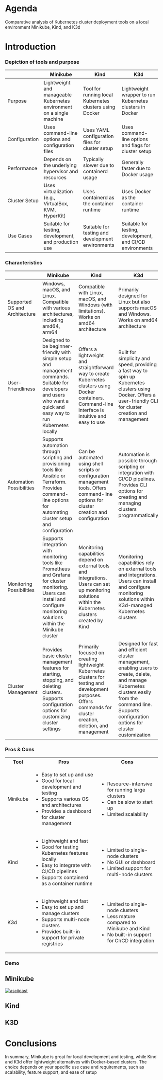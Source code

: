 # Agenda
Сomparative analysis of Kubernetes cluster deployment tools on a local environment Minikube, Kind, and K3d
# Introduction
### Depiction of tools and purpose

| | Minikube | Kind  | K3d |
|------------|-----------|----------|--------|
| Purpose  | Lightweight and manageable Kubernetes environment on a single machine | Tool for running local Kubernetes clusters using Docker | Lightweight wrapper to run Kubernetes clusters in Docker |
| Configuration | Uses command-line options and configuration files | Uses YAML configuration files for cluster setup | Uses command-line options and flags for cluster setup |
| Performance | Depends on the underlying hypervisor and resources | Typically slower due to containerd usage | Generally faster due to Docker usage |
| Cluster Setup	| Uses virtualization (e.g., VirtualBox, KVM, HyperKit) | Uses containerd as the container runtime | Uses Docker as the container runtime|	
| Use Cases | Suitable for testing, development, and production use | 	Suitable for testing and development environments |	Suitable for testing, development, and CI/CD environments	



### Сharacteristics
| | Minikube | Kind  | K3d |
|------------|-----------|----------|--------|
| Supported OS and Architecture | Windows, macOS, and Linux. Compatible with various architectures, including amd64, arm64 | Compatible with Linux, macOS, and Windows (with limitations). Works on amd64 architecture | Primarily designed for Linux but also supports macOS and Windows. Works on amd64 architecture |
| User-Friendliness | Designed to be beginner-friendly with simple setup and management commands. Suitable for developers and users who want a quick and easy way to run Kubernetes locally | Offers a lightweight and straightforward way to create Kubernetes clusters using Docker containers. Command-line interface is intuitive and easy to use | Built for simplicity and speed, providing a fast way to spin up Kubernetes clusters using Docker. Offers a user-friendly CLI for cluster creation and management |
| Automation Possibilities | Supports automation through scripting and provisioning tools like Ansible or Terraform. Provides command-line options for automating cluster setup and configuration | Can be automated using shell scripts or configuration management tools. Offers command-line options for cluster creation and configuration | Automation is possible through scripting or integration with CI/CD pipelines. Provides CLI options for creating and managing clusters programmatically |
| Monitoring Possibilities | Supports integration with monitoring tools like Prometheus and Grafana for cluster monitoring. Users can install and configure monitoring solutions within the Minikube cluster | Monitoring capabilities depend on external tools and integrations. Users can set up monitoring solutions within the Kubernetes clusters created by Kind | Monitoring capabilities rely on external tools and integrations. Users can install and configure monitoring solutions within K3d-managed Kubernetes clusters |
| Cluster Management | Provides basic cluster management features for starting, stopping, and deleting clusters. Supports configuration options for customizing cluster settings | Primarily focused on creating lightweight Kubernetes clusters for testing and development purposes. Offers commands for cluster creation, deletion, and management | Designed for fast and efficient cluster management, enabling users to create, delete, and manage Kubernetes clusters easily from the command line. Supports configuration options for cluster customization |


### Pros & Cons
<table>
  <tr>
    <th>Tool</th>
    <th style="text-align:center">Pros</th>
    <th style="text-align:center">Cons</th>
  </tr>
  <tr>
    <td>Minikube</td>
    <td>
      <ul>
        <li>Easy to set up and use</li>
        <li>Good for local development and testing</li>
        <li>Supports various OS and architectures</li>
        <li>Provides a dashboard for cluster management</li>
      </ul>
    </td>
    <td>
      <ul>
        <li>Resource-intensive for running large clusters</li>
        <li>Can be slow to start up</li>
        <li>Limited scalability</li>
      </ul>
    </td>
  </tr>
  <tr>
    <td>Kind</td>
    <td>
      <ul>
        <li>Lightweight and fast</li>
        <li>Good for testing Kubernetes features locally</li>
        <li>Easy to integrate with CI/CD pipelines</li>
        <li>Supports containerd as a container runtime</li>
      </ul>
    </td>
    <td>
      <ul>
        <li>Limited to single-node clusters</li>
        <li>No GUI or dashboard</li>
        <li>Limited support for multi-node clusters</li>
      </ul>
    </td>
  </tr>
  <tr>
    <td>K3d</td>
    <td>
      <ul>
        <li>Lightweight and fast</li>
        <li>Easy to set up and manage clusters</li>
        <li>Supports multi-node clusters</li>
        <li>Provides built-in support for private registries</li>
      </ul>
    </td>
    <td>
      <ul>
        <li>Limited to single-node clusters</li>
        <li>Less mature compared to Minikube and Kind</li>
        <li>No built-in support for CI/CD integration</li>
      </ul>
    </td>
  </tr>
</table>

### Demo
## Minikube

[![asciicast](https://asciinema.org/a/0FpWLUfPqdPCMLN1mUAVda1W9.svg)](https://asciinema.org/a/0FpWLUfPqdPCMLN1mUAVda1W9)
<asciinema-player src="https://asciinema.org/a/0FpWLUfPqdPCMLN1mUAVda1W9.js" autoplay></asciinema-player>


## Kind

<script src="https://asciinema.org/a/ttH26CR5yGyndUgigatDAijz0.js" id="asciicast-654501" async="true"></script>

## K3D
<script src="https://asciinema.org/a/RCSfPU7aTKOL8gtYQ4kvMTSw8.js" id="asciicast-654507" async="true"></script>

# Conclusions
In summary, Minikube is great for local development and testing, while Kind and K3d offer lightweight alternatives with Docker-based clusters. The choice depends on your specific use case and requirements, such as scalability, feature support, and ease of setup
